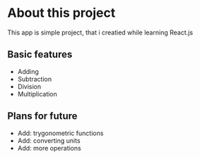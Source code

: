 # About this project

This app is simple project, that i creatied while learning React.js

## Basic features

 - Adding 
 - Subtraction
 - Division
 - Multiplication

 ## Plans for future
  - Add: trygonometric functions
  - Add: converting units
  - Add: more operations